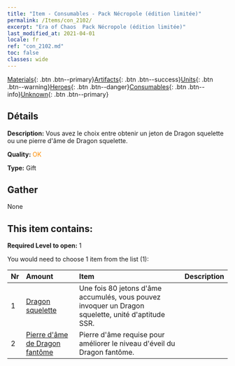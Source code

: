 ```yaml
---
title: "Item - Consumables - Pack Nécropole (édition limitée)"
permalink: /Items/con_2102/
excerpt: "Era of Chaos  Pack Nécropole (édition limitée)"
last_modified_at: 2021-04-01
locale: fr
ref: "con_2102.md"
toc: false
classes: wide
---
```

 [Materials](/fr/Items/){: .btn .btn--primary}[Artifacts](/fr/Items/Artifacts/){: .btn .btn--success}[Units](/fr/Items/Units/){: .btn .btn--warning}[Heroes](/fr/Items/Heroes/){: .btn .btn--danger}[Consumables](/fr/Items/Consumables/){: .btn .btn--info}[Unknown](/fr/Items/Unknown/){: .btn .btn--primary}

## Détails
 **Description:** Vous avez le choix entre obtenir un jeton de Dragon squelette ou une pierre d'âme de Dragon squelette.

 **Quality:** <span style="color: #FF8C00">OK</span>

 **Type:** Gift

## Gather

  None

## This item contains:

 **Required Level to open:** 1

 You would need to choose 1 item from the list (1):

  | Nr | Amount |     Item    | Description |
  |:---|:-------|:------------|:-----------:|
  | 1 | [Dragon squelette](/fr/Items/unt_214/) | Une fois 80 jetons d'âme accumulés, vous pouvez invoquer un Dragon squelette, unité d'aptitude SSR. | 
  | 2 | [Pierre d'âme de Dragon fantôme](/fr/Items/unt_303/) | Pierre d'âme requise pour améliorer le niveau d'éveil du Dragon fantôme. | 
